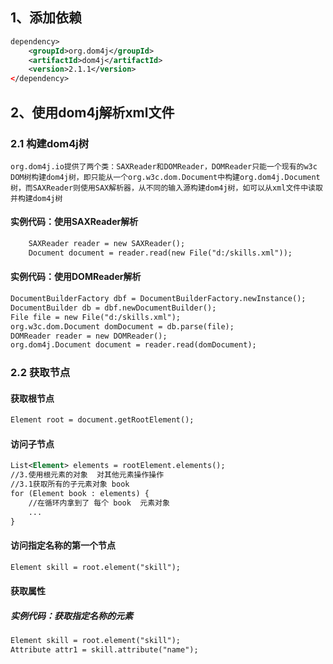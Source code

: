 ## 1、添加依赖
```xml
dependency>
    <groupId>org.dom4j</groupId>
    <artifactId>dom4j</artifactId>
    <version>2.1.1</version>
</dependency>
```

## 2、使用dom4j解析xml文件
### 2.1 构建dom4j树
    org.dom4j.io提供了两个类：SAXReader和DOMReader，DOMReader只能一个现有的w3c DOM树构建dom4j树，即只能从一个org.w3c.dom.Document中构建org.dom4j.Document树，而SAXReader则使用SAX解析器，从不同的输入源构建dom4j树，如可以从xml文件中读取并构建dom4j树
 
#### 实例代码：使用SAXReader解析
```xml
    SAXReader reader = new SAXReader();
    Document document = reader.read(new File("d:/skills.xml"));
```
   
#### 实例代码：使用DOMReader解析
```xml
DocumentBuilderFactory dbf = DocumentBuilderFactory.newInstance();
DocumentBuilder db = dbf.newDocumentBuilder();
File file = new File("d:/skills.xml");
org.w3c.dom.Document domDocument = db.parse(file);
DOMReader reader = new DOMReader();
org.dom4j.Document document = reader.read(domDocument);
```

### 2.2 获取节点
#### 获取根节点
```xml
Element root = document.getRootElement();
```

#### 访问子节点
```xml
List<Element> elements = rootElement.elements();
//3.使用根元素的对象  对其他元素操作操作
//3.1获取所有的子元素对象 book
for (Element book : elements) {
    //在循环内拿到了 每个 book  元素对象
    ...
}
```

#### 访问指定名称的第一个节点
```xml
Element skill = root.element("skill");
```

#### 获取属性
##### 实例代码：获取指定名称的元素
```xml
Element skill = root.element("skill");
Attribute attr1 = skill.attribute("name");
```